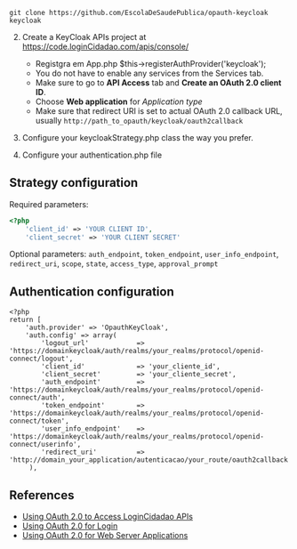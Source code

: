    ```
   git clone https://github.com/EscolaDeSaudePublica/opauth-keycloak keycloak
   ```
   

2. Create a KeyCloak APIs project at https://code.loginCidadao.com/apis/console/
   - Registgra em App.php $this->registerAuthProvider('keycloak');
   - You do not have to enable any services from the Services tab.
   - Make sure to go to **API Access** tab and **Create an OAuth 2.0 client ID**.
   - Choose **Web application** for *Application type*
   - Make sure that redirect URI is set to actual OAuth 2.0 callback URL, usually `http://path_to_opauth/keycloak/oauth2callback`


3. Configure your keycloakStrategy.php class the way you prefer.

4. Configure your authentication.php file


Strategy configuration
----------------------

Required parameters:

```php
<?php
	'client_id' => 'YOUR CLIENT ID',
	'client_secret' => 'YOUR CLIENT SECRET'
```

Optional parameters:
`auth_endpoint`, `token_endpoint`, `user_info_endpoint`, `redirect_uri`, `scope`, `state`, `access_type`, `approval_prompt`


Authentication configuration
----------------------
```
<?php
return [
    'auth.provider' => 'OpauthKeyCloak',
    'auth.config' => array(
        'logout_url'            => 'https://domainkeycloak/auth/realms/your_realms/protocol/openid-connect/logout',
        'client_id'             => 'your_cliente_id',
        'client_secret'         => 'your_cliente_secret',
        'auth_endpoint'         => 'https://domainkeycloak/auth/realms/your_realms/protocol/openid-connect/auth',
        'token_endpoint'        => 'https://domainkeycloak/auth/realms/your_realms/protocol/openid-connect/token',
        'user_info_endpoint'    => 'https://domainkeycloak/auth/realms/your_realms/protocol/openid-connect/userinfo',
        'redirect_uri'          => 'http://domain_your_application/autenticacao/your_route/oauth2callback',
     ),
```

References
----------
- [Using OAuth 2.0 to Access LoginCidadao APIs](https://developers.loginCidadao.com/accounts/docs/OAuth2)
- [Using OAuth 2.0 for Login](https://developers.loginCidadao.com/accounts/docs/OAuth2Login#scopeparameter)
- [Using OAuth 2.0 for Web Server Applications](https://developers.loginCidadao.com/accounts/docs/OAuth2WebServer)


[1]: https://github.com/uzyn/opauth
